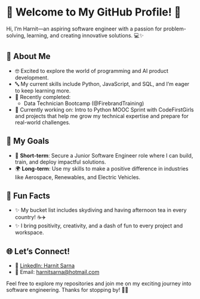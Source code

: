 # 🌸 Welcome to My GitHub Profile! 🌸

Hi, I’m Harnit—an aspiring software engineer with a passion for problem-solving, learning, and creating innovative solutions. 💻✨

## 🌟 About Me
- 🤓 Excited to explore the world of programming and AI product development.
- 🔤 My current skills include Python, JavaScript, and SQL, and I’m eager to keep learning more.
- 🏅 Recently completed:
  - Data Technician Bootcamp (@FirebrandTraining)
- 🌱 Currently working on: Intro to Python MOOC Sprint with CodeFirstGirls and projects that help me grow my technical expertise and prepare for real-world challenges.

## 🎯 My Goals
- 🚀 **Short-term**: Secure a Junior Software Engineer role where I can build, train, and deploy impactful solutions.
- 🌍 **Long-term**: Use my skills to make a positive difference in industries like Aerospace, Renewables, and Electric Vehicles.

## 🎀 Fun Facts
- ✨ My bucket list includes skydiving and having afternoon tea in every country! ☕✈️
- ✨ I bring positivity, creativity, and a dash of fun to every project and workspace.

## 🌐 Let’s Connect!
- 💼 [LinkedIn: Harnit Sarna](https://www.linkedin.com/in/harnitsarna/)
- 📧 Email: [harnitsarna@hotmail.com](mailto:harnitsarna@hotmail.com)

Feel free to explore my repositories and join me on my exciting journey into software engineering. Thanks for stopping by! 🌸🌟
